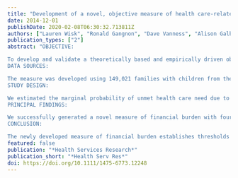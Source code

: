 ```yaml
---
title: "Development of a novel, objective measure of health care-related financial burden for U.S. families with children"
date: 2014-12-01
publishDate: 2020-02-08T06:30:32.713811Z
authors: ["Lauren Wisk", "Ronald Gangnon", "Dave Vanness", "Alison Galbraith", "John Mullahy", "Whitney Witt"]
publication_types: ["2"]
abstract: "OBJECTIVE:

To develop and validate a theoretically based and empirically driven objective measure of financial burden for U.S. families with children.
DATA SOURCES:

The measure was developed using 149,021 families with children from the National Health Interview Survey, and it was validated using 18,488 families with children from the Medical Expenditure Panel Survey.
STUDY DESIGN:

We estimated the marginal probability of unmet health care need due to cost using a bivariate tensor product spline for family income and out-of-pocket health care costs (OOPC; e.g., deductibles, copayments), while adjusting for confounders. Recursive partitioning was performed on these probabilities, as a function of income and OOPC, to establish thresholds demarcating levels of predicted risk.
PRINCIPAL FINDINGS:

We successfully generated a novel measure of financial burden with four categories that were associated with unmet need (vs. low burden: midlow OR: 1.93, 95 percent CI: 1.78-2.09; midhigh OR: 2.78, 95 percent CI: 2.49-3.10; high OR: 4.38, 95 percent CI: 3.99-4.80). The novel burden measure demonstrated significantly better model fit and less underestimation of financial burden compared to an existing measure (OOPC/income ≥ 10 percent).
CONCLUSION:

The newly developed measure of financial burden establishes thresholds based on different combinations of family income and OOPC that can be applied in future studies of health care utilization and expenditures and in policy development and evaluation."
featured: false
publication: "*Health Services Research*"
publication_short: "*Health Serv Res*"
doi: https://doi.org/10.1111/1475-6773.12248
---
```


